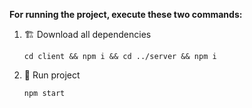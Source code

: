 **For running the project, execute these two commands:**

1. 🏗 Download all dependencies
   ```
   cd client && npm i && cd ../server && npm i
   ```
2. 🏁 Run project
   ```
   npm start
   ```
